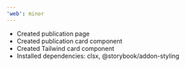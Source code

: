 ```yaml
---
'web': minor
---
```


- Created publication page
- Created publication card component
- Created Tailwind card component
- Installed dependencies: clsx, @storybook/addon-styling
